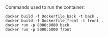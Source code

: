 Commands used to run the container:
```
docker build -f Dockerfile_back -t back .
docker build -f Dockerfile_front -t front .
docker run -p 8080:8080 back
docker run -p 5000:5000 front
```